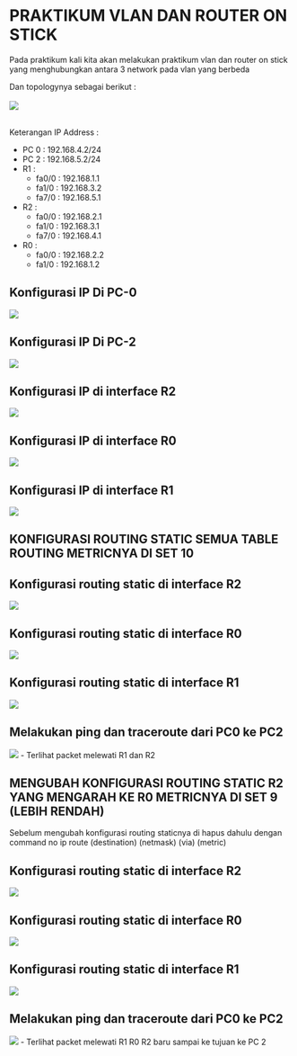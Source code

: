 # PRAKTIKUM VLAN DAN ROUTER ON STICK
Pada praktikum kali kita akan melakukan praktikum vlan dan router on stick yang menghubungkan antara 3 network pada vlan yang berbeda

Dan topologynya sebagai berikut :
<br>
<br>
<img src="../assets/prak8-1.png">
<br>
<br>

Keterangan IP Address :
- PC 0 : 192.168.4.2/24
- PC 2 : 192.168.5.2/24
- R1 :
  - fa0/0 : 192.168.1.1
  - fa1/0 : 192.168.3.2
  - fa7/0 : 192.168.5.1
- R2 :
  - fa0/0 : 192.168.2.1
  - fa1/0 : 192.168.3.1
  - fa7/0 : 192.168.4.1
- R0 :
  - fa0/0 : 192.168.2.2
  - fa1/0 : 192.168.1.2


## Konfigurasi IP Di PC-0
<img src="../assets/prak8-2.png">

## Konfigurasi IP Di PC-2
<img src="../assets/prak8-3.png">

## Konfigurasi IP di interface R2
<img src="../assets/prak8-4.png">

## Konfigurasi IP di interface R0
<img src="../assets/prak8-5.png">

## Konfigurasi IP di interface R1
<img src="../assets/prak8-6.png">

## KONFIGURASI ROUTING STATIC SEMUA TABLE ROUTING METRICNYA DI SET 10

## Konfigurasi routing static di interface R2
<img src="../assets/prak8-7.png">

## Konfigurasi routing static di interface R0
<img src="../assets/prak8-8.png">

## Konfigurasi routing static di interface R1
<img src="../assets/prak8-9.png">

## Melakukan ping dan traceroute dari PC0 ke PC2
<img src="../assets/prak8-10.png">
- Terlihat packet melewati R1 dan R2 

## MENGUBAH KONFIGURASI ROUTING STATIC R2 YANG MENGARAH KE R0 METRICNYA DI SET 9 (LEBIH RENDAH)

Sebelum mengubah konfigurasi routing staticnya di hapus dahulu dengan command no ip route (destination) (netmask) (via) (metric)

## Konfigurasi routing static di interface R2
<img src="../assets/prak8-11.png">

## Konfigurasi routing static di interface R0
<img src="../assets/prak8-12.png">

## Konfigurasi routing static di interface R1
<img src="../assets/prak8-13.png">

## Melakukan ping dan traceroute dari PC0 ke PC2
<img src="../assets/prak8-14.png">
- Terlihat packet melewati R1 R0 R2 baru sampai ke tujuan ke PC 2